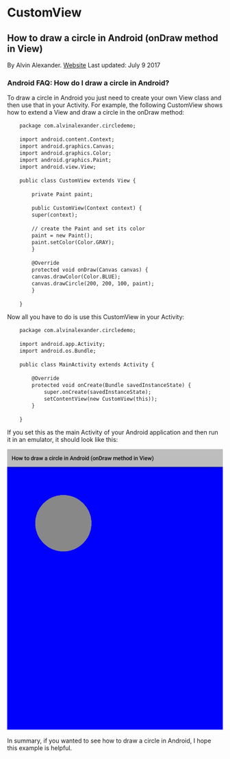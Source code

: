 # CustomView
## How to draw a circle in Android (onDraw method in View)

By Alvin Alexander.
[Website](https://alvinalexander.com/android/how-to-draw-circle-in-android-view-ondraw-canvas)
Last updated: July 9 2017
### Android FAQ: How do I draw a circle in Android?

To draw a circle in Android you just need to create your own View class and then use that in your Activity. For example, the following CustomView shows how to extend a View and draw a circle in the onDraw method:
```
    package com.alvinalexander.circledemo;

    import android.content.Context;
    import android.graphics.Canvas;
    import android.graphics.Color;
    import android.graphics.Paint;
    import android.view.View;

    public class CustomView extends View {
    
        private Paint paint;

        public CustomView(Context context) {
        super(context);

        // create the Paint and set its color        
        paint = new Paint();
        paint.setColor(Color.GRAY);
        }

        @Override
        protected void onDraw(Canvas canvas) {
        canvas.drawColor(Color.BLUE);
        canvas.drawCircle(200, 200, 100, paint);
        }

    }
```
Now all you have to do is use this CustomView in your Activity:
```
    package com.alvinalexander.circledemo;

    import android.app.Activity;
    import android.os.Bundle;

    public class MainActivity extends Activity {

        @Override
        protected void onCreate(Bundle savedInstanceState) {
            super.onCreate(savedInstanceState);
            setContentView(new CustomView(this));
        }

    }
```
If you set this as the main Activity of your Android application and then run it in an emulator, it should look like this:

![](https://github.com/MrKhantee/customview/blob/project/2017_08_08_12.34.12.jpg)

In summary, if you wanted to see how to draw a circle in Android, I hope this example is helpful.
